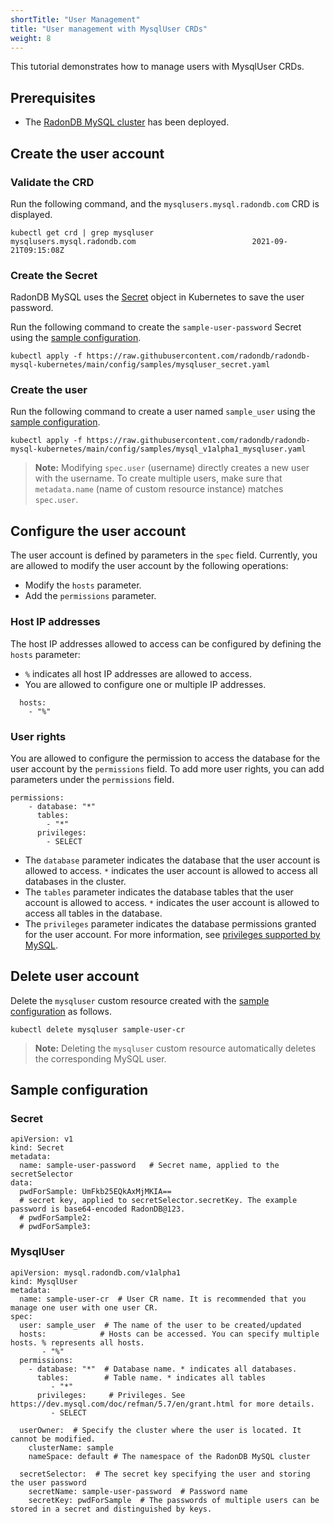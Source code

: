 ```yaml
---
shortTitle: "User Management"
title: "User management with MysqlUser CRDs"
weight: 8
---
```


This tutorial demonstrates how to manage users with MysqlUser CRDs.

##  Prerequisites

* The [RadonDB MySQL cluster](../../installation/on_kubernetes) has been deployed.

## Create the user account

### Validate the CRD

Run the following command, and the `mysqlusers.mysql.radondb.com` CRD is displayed.

```plain
kubectl get crd | grep mysqluser
mysqlusers.mysql.radondb.com                          2021-09-21T09:15:08Z
```

### Create the Secret

RadonDB MySQL uses the [Secret](https://kubernetes.io/docs/concepts/configuration/secret/) object in Kubernetes to save the user password.

Run the following command to create the `sample-user-password` Secret using the [sample configuration](#secret).

```plain
kubectl apply -f https://raw.githubusercontent.com/radondb/radondb-mysql-kubernetes/main/config/samples/mysqluser_secret.yaml
```

### Create the user

Run the following command to create a user named `sample_user` using the [sample configuration](#mysqluser).

```plain
kubectl apply -f https://raw.githubusercontent.com/radondb/radondb-mysql-kubernetes/main/config/samples/mysql_v1alpha1_mysqluser.yaml 
```

> **Note:** Modifying `spec.user` (username) directly creates a new user with the username. To create multiple users, make sure that `metadata.name` (name of custom resource instance) matches `spec.user`.

## Configure the user account

The user account is defined by parameters in the `spec` field. Currently, you are allowed to modify the user account by the following operations:

* Modify the `hosts` parameter.
* Add the `permissions` parameter.

### Host IP addresses

The host IP addresses allowed to access can be configured by defining the `hosts` parameter:

* `%` indicates all host IP addresses are allowed to access.
* You are allowed to configure one or multiple IP addresses.

```plain
  hosts: 
    - "%"
```

### User rights

You are allowed to configure the permission to access the database for the user account by the `permissions` field. To add more user rights, you can add parameters under the `permissions` field.

```plain
permissions:
    - database: "*"
      tables:
        - "*"
      privileges:
        - SELECT
```

* The `database` parameter indicates the database that the user account is allowed to access. `*` indicates the user account is allowed to access all databases in the cluster.
* The `tables` parameter indicates the database tables that the user account is allowed to access. `*` indicates the user account is allowed to access all tables in the database.
* The `privileges` parameter indicates the database permissions granted for the user account. For more information, see [privileges supported by MySQL](https://dev.mysql.com/doc/refman/5.7/en/grant.html).

## Delete user account

Delete the `mysqluser` custom resource created with the [sample configuration](#mysqluser) as follows.

```plain
kubectl delete mysqluser sample-user-cr
```

>**Note:** Deleting the `mysqluser` custom resource automatically deletes the corresponding MySQL user.

## Sample configuration

### Secret

```plain
apiVersion: v1
kind: Secret
metadata:
  name: sample-user-password   # Secret name, applied to the secretSelector  
data:
  pwdForSample: UmFkb25EQkAxMjMKIA==  
  # secret key, applied to secretSelector.secretKey. The example password is base64-encoded RadonDB@123.
  # pwdForSample2:
  # pwdForSample3:
```

### MysqlUser

```plain
apiVersion: mysql.radondb.com/v1alpha1
kind: MysqlUser
metadata:
  name: sample-user-cr  # User CR name. It is recommended that you manage one user with one user CR.
spec:
  user: sample_user  # The name of the user to be created/updated
  hosts:            # Hosts can be accessed. You can specify multiple hosts. % represents all hosts.
       - "%"
  permissions:
    - database: "*"  # Database name. * indicates all databases. 
      tables:        # Table name. * indicates all tables
         - "*"
      privileges:     # Privileges. See https://dev.mysql.com/doc/refman/5.7/en/grant.html for more details.
         - SELECT
  
  userOwner:  # Specify the cluster where the user is located. It cannot be modified.
    clusterName: sample
    nameSpace: default # The namespace of the RadonDB MySQL cluster
  
  secretSelector:  # The secret key specifying the user and storing the user password
    secretName: sample-user-password  # Password name
    secretKey: pwdForSample  # The passwords of multiple users can be stored in a secret and distinguished by keys.
```